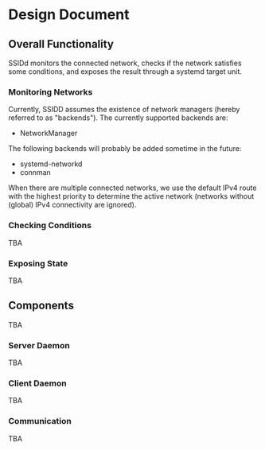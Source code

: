 # Design Document

## Overall Functionality

SSIDd monitors the connected network, checks
if the network satisfies some conditions, and exposes
the result through a systemd target unit.

### Monitoring Networks

Currently, SSIDD assumes the existence of network managers
(hereby referred to as "backends"). The currently supported
backends are:

- NetworkManager

The following backends will probably be added sometime in the future:

- systemd-networkd
- connman

When there are multiple connected networks, we use the
default IPv4 route with the highest priority to determine the
active network (networks without (global) IPv4 connectivity are ignored).

### Checking Conditions

TBA

### Exposing State

TBA

## Components

TBA

### Server Daemon

TBA

### Client Daemon

TBA

### Communication

TBA

